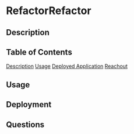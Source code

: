# RefactorRefactor

## Description

## Table of Contents
[Description](#Description)
[Usage](#Usage)
[Deployed Application](#Deployement)
[Reachout](#Questions)

## Usage

## Deployment

## Questions
